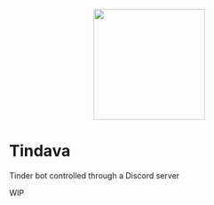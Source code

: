 <p align="center">
  <img src="http://i.imgur.com/e2BWJKr.png" height="200"/>
</p>

# Tindava
Tinder bot controlled through a Discord server

WIP
